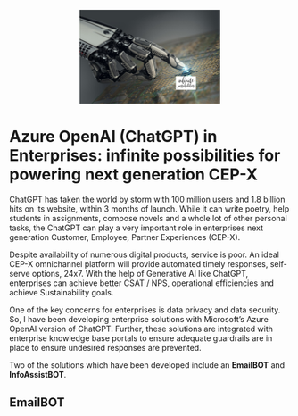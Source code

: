 <p align = "center">
  <img src = "images/AI_Infinite_Possibilities.png" alt = "" width = "50%" height = "50%" />
</p>

# Azure OpenAI (ChatGPT) in Enterprises: infinite possibilities for powering next generation CEP-X
ChatGPT has taken the world by storm with 100 million users and 1.8 billion hits on its website, within 3 months of launch.  While it can write poetry, help students in assignments, compose novels and a whole lot of other personal tasks, the ChatGPT can play a very important role in enterprises next generation Customer, Employee, Partner Experiences (CEP-X).

Despite availability of numerous digital products, service is poor. An ideal CEP-X omnichannel platform will provide automated timely responses, self-serve options, 24x7.  With the help of Generative AI like ChatGPT, enterprises can achieve better CSAT / NPS, operational efficiencies and achieve Sustainability goals.

One of the key concerns for enterprises is data privacy and data security.  So, I have been developing enterprise solutions with Microsoft’s Azure OpenAI version of ChatGPT.  Further, these solutions are integrated with enterprise knowledge base portals to ensure adequate guardrails are in place to ensure undesired responses are prevented.

Two of the solutions which have been developed include an **EmailBOT** and **InfoAssistBOT**.

## EmailBOT

